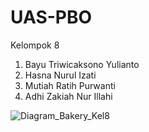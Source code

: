 # UAS-PBO
Kelompok 8
  1. Bayu Triwicaksono Yulianto
  2. Hasna Nurul Izati
  3. Mutiah Ratih Purwanti
  4. Adhi Zakiah Nur Illahi
  
  
  ![Diagram_Bakery_Kel8](https://user-images.githubusercontent.com/107527574/211157414-f612351c-2b17-47a6-9d43-a0170e9888c9.png)
